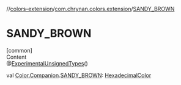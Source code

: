 //[colors-extension](../../index.md)/[com.chrynan.colors.extension](index.md)/[SANDY_BROWN](-s-a-n-d-y_-b-r-o-w-n.md)



# SANDY_BROWN  
[common]  
Content  
@[ExperimentalUnsignedTypes](https://kotlinlang.org/api/latest/jvm/stdlib/kotlin/-experimental-unsigned-types/index.html)()  
  
val [Color.Companion](../../../colors-core/colors-core/com.chrynan.colors/-color/-companion/index.md).[SANDY_BROWN](-s-a-n-d-y_-b-r-o-w-n.md): [HexadecimalColor](../../../colors-core/colors-core/com.chrynan.colors/-hexadecimal-color/index.md)  



